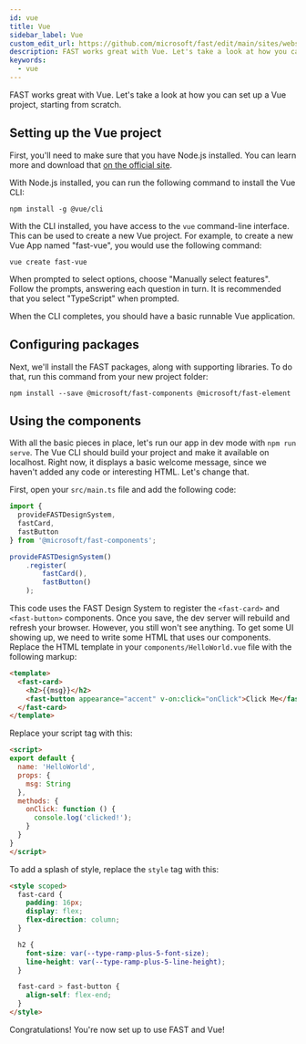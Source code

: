 ```yaml
---
id: vue
title: Vue
sidebar_label: Vue
custom_edit_url: https://github.com/microsoft/fast/edit/main/sites/website/versioned_docs/version-legacy/integrations/vue.md
description: FAST works great with Vue. Let's take a look at how you can set up a Vue project, starting from scratch.
keywords:
  - vue
---
```


FAST works great with Vue. Let's take a look at how you can set up a Vue project, starting from scratch.

## Setting up the Vue project

First, you'll need to make sure that you have Node.js installed. You can learn more and download that [on the official site](https://nodejs.org/).

With Node.js installed, you can run the following command to install the Vue CLI:

```shell
npm install -g @vue/cli
```

With the CLI installed, you have access to the `vue` command-line interface. This can be used to create a new Vue project. For example, to create a new Vue App named "fast-vue", you would use the following command:

```shell
vue create fast-vue
```

When prompted to select options, choose "Manually select features". Follow the prompts, answering each question in turn. It is recommended that you select "TypeScript" when prompted.

When the CLI completes, you should have a basic runnable Vue application.

## Configuring packages

Next, we'll install the FAST packages, along with supporting libraries. To do that, run this command from your new project folder:

```shell
npm install --save @microsoft/fast-components @microsoft/fast-element
```

## Using the components

With all the basic pieces in place, let's run our app in dev mode with `npm run serve`. The Vue CLI should build your project and make it available on localhost. Right now, it displays a basic welcome message, since we haven't added any code or interesting HTML. Let's change that.

First, open your `src/main.ts` file and add the following code:

```ts
import { 
  provideFASTDesignSystem, 
  fastCard, 
  fastButton
} from '@microsoft/fast-components';

provideFASTDesignSystem()
    .register(
        fastCard(),
        fastButton()
    );
```

This code uses the FAST Design System to register the `<fast-card>` and `<fast-button>` components. Once you save, the dev server will rebuild and refresh your browser. However, you still won't see anything. To get some UI showing up, we need to write some HTML that uses our components. Replace the HTML template in your  `components/HelloWorld.vue` file with the following markup:

```html
<template>
  <fast-card>
    <h2>{{msg}}</h2>
    <fast-button appearance="accent" v-on:click="onClick">Click Me</fast-button>
  </fast-card>
</template>
```

Replace your script tag with this:

```html
<script>
export default {
  name: 'HelloWorld',
  props: {
    msg: String
  },
  methods: {
    onClick: function () {
      console.log('clicked!');
    }
  }
}
</script>
```

To add a splash of style, replace the `style` tag with this:

```html
<style scoped>
  fast-card {
    padding: 16px;
    display: flex;
    flex-direction: column;
  }

  h2 {
    font-size: var(--type-ramp-plus-5-font-size);
    line-height: var(--type-ramp-plus-5-line-height);
  }

  fast-card > fast-button {
    align-self: flex-end;
  }
</style>
```

Congratulations! You're now set up to use FAST and Vue!
